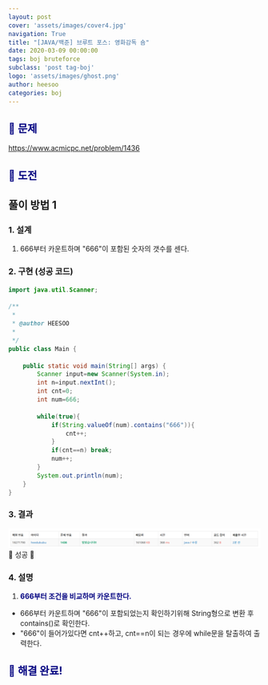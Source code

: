 ```yaml
---
layout: post
cover: 'assets/images/cover4.jpg'
navigation: True
title: "[JAVA/백준] 브루트 포스: 영화감독 숌"
date: 2020-03-09 00:00:00
tags: boj bruteforce
subclass: 'post tag-boj'
logo: 'assets/images/ghost.png'
author: heesoo
categories: boj
---
```

## <span style="color:navy">👀 문제</span>
<https://www.acmicpc.net/problem/1436>

## <span style="color:navy">👊 도전</span>

## 풀이 방법 1

### 1. 설계
1. 666부터 카운트하며 "666"이 포함된 숫자의 갯수를 센다.

### 2. 구현 (성공 코드)
```java
import java.util.Scanner;

/**
 * 
 * @author HEESOO
 *
 */
public class Main {
	
	public static void main(String[] args) {
		Scanner input=new Scanner(System.in);
		int n=input.nextInt();
		int cnt=0;
		int num=666;
		
		while(true){
			if(String.valueOf(num).contains("666")){
				cnt++;
			}
			if(cnt==n) break;
			num++;
		}
		System.out.println(num);
	}
}

 ```

 ### 3. 결과
![실행결과](./assets/images/200309_1.PNG)
🤟 성공 🤟

### 4. 설명
1. **<span style="color:navy">666부터 조건을 비교하며 카운트한다.</span>**
- 666부터 카운트하며 "666"이 포함되었는지 확인하기위해 String형으로 변환 후 contains()로 확인한다.
- "666"이 들어가있다면 cnt++하고, cnt==n이 되는 경우에 while문을 탈출하여 출력한다.

## <span style="color:navy">👏 해결 완료!</span>
